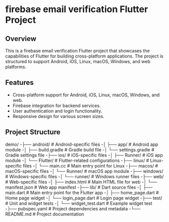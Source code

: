 # firebase email verification Flutter Project

## Overview
This is a firebase email verification Flutter project that showcases the capabilities of Flutter for building cross-platform applications. The project is structured to support Android, iOS, Linux, macOS, Windows, and web platforms.

## Features
- Cross-platform support for Android, iOS, Linux, macOS, Windows, and web.
- Firebase integration for backend services.
- User authentication and login functionality.
- Responsive design for various screen sizes.

## Project Structure
demo/
-├── android/                # Android-specific files
-│   ├── app/                # Android app module
-│   ├── build.gradle        # Gradle build file
-│   └── settings.gradle     # Gradle settings file
-├── ios/                    # iOS-specific files
-│   ├── Runner/             # iOS app module
-│   └── Flutter/            # Flutter-related configurations
-├── linux/                  # Linux-specific files
-│   └── main.cc             # Main entry point for Linux
-├── macos/                  # macOS-specific files
-│   └── Runner/             # macOS app module
-├── windows/                # Windows-specific files
-│   └── runner/             # Windows runner files
-├── web/                    # Web-specific files
-│   ├── index.html          # Main HTML file for web
-│   └── manifest.json       # Web app manifest
-├── lib/                    # Dart source files
-│   ├── main.dart           # Main entry point for the Flutter app
-│   ├── home_page.dart      # Home page widget
-│   └── login_page.dart     # Login page widget
-├── test/                   # Unit and widget tests
-│   └── widget_test.dart     # Example widget test
-├── pubspec.yaml            # Project dependencies and metadata
-└── README.md               # Project documentation

